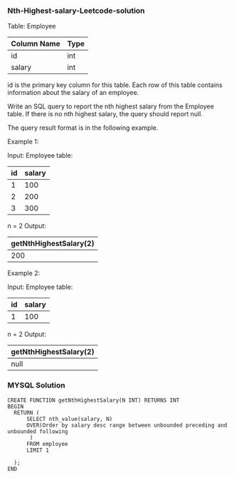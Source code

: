 ### Nth-Highest-salary-Leetcode-solution

Table: Employee


| Column Name | Type |
|-----------  | -----
| id          | int  |
| salary      | int  |


id is the primary key column for this table.
Each row of this table contains information about the salary of an employee.
 

Write an SQL query to report the nth highest salary from the Employee table. If there is no nth highest salary, the query should report null.

The query result format is in the following example.

Example 1:

Input: 
Employee table:

| id | salary |
|----|--------|
| 1  | 100    |
| 2  | 200    |
| 3  | 300    |

n = 2
Output: 

| getNthHighestSalary(2) |
|------------------------|
| 200                    |


Example 2:

Input: 
Employee table:

| id | salary |
|----|--------|
| 1  | 100    |

n = 2
Output: 

| getNthHighestSalary(2) |
|------------------------|
| null                   |


### MYSQL Solution
```
CREATE FUNCTION getNthHighestSalary(N INT) RETURNS INT
BEGIN
  RETURN (
      SELECT nth_value(salary, N) 
      OVER(Order by salary desc range between unbounded preceding and unbounded following
       )
      FROM employee
      LIMIT 1
      
  );
END
```

